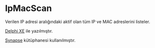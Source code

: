 # IpMacScan

Verilen IP adresi aralığındaki aktif olan tüm IP ve MAC adreslerini listeler.

[Delphi XE](http://www.embarcadero.com/products/delphi) ile yazılmıştır.

[Synapse](http://synapse.ararat.cz/doku.php) kütüphanesi kullanılmıştır.

